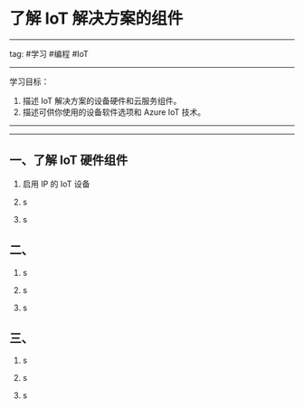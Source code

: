 # 了解 IoT 解决方案的组件
---
tag:
#学习 #编程 #IoT 

---
学习目标：
1. 描述 IoT 解决方案的设备硬件和云服务组件。
2. 描述可供你使用的设备软件选项和 Azure IoT 技术。

---


---
## 一、了解 IoT 硬件组件
1. 启用 IP 的 IoT 设备

2. s

3. s


## 二、
1. s

2. s

3. s

## 三、
1. s

2. s

3. s


